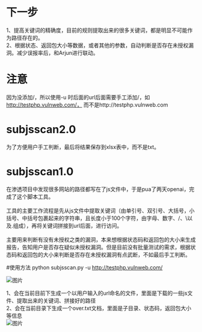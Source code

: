 # 下一步
1、提高关键词的精确度，目前的规则提取出来的很多关键词，都是明显不可能作为路径存在的。</br>
2、根据状态、返回包大小等数据，或者其他的参数，自动判断是否存在未授权漏洞。减少误报率后，和Arjun进行联动。</br>

# 注意
因为没添加/，所以使用-u 时后面的url后面需要手工添加/，如 http://testphp.vulnweb.com/， 而不是http://testphp.vulnweb.com

# subjsscan2.0
为了方便用户手工判断，最后将结果保存到xlsx表中，而不是txt。



# subjsscan1.0
在渗透项目中发现很多网站的路径都写在了js文件中，于是pua了两天openai，完成了这个脚本工具。</br>
</br>
工具的主要工作流程是先从js文件中提取关键词（由单引号、双引号、大括号，小括号、中括号包裹起来的字符串，且长度小于100个字符，由字母、数字、/、\以及.组成），再将关键词拼接到url后面，进行访问。</br>
</br>
主要用来判断有没有未授权之类的漏洞，本来想根据状态码和返回包的大小来生成报告，告知用户是否存在疑似未授权漏洞。但是目前没有批量测试的需求，根据状态码和返回包的大小来判断是否存在未授权漏洞有点武断，不如最后手工判断。</br>

#使用方法
python subjsscan.py  -u  http://testphp.vulnweb.com/

![图片](https://github.com/52yao/subjsscan/assets/67967304/e5b177f7-6e35-4b86-94ac-8b40b0bccffc)

1、会在当前目前下生成一个以用户输入的url命名的文件，里面是下载的一些js文件、提取出来的关键词、拼接好的路径</br>
2、会在当前目录下生成一个over.txt文档，里面是子目录、状态码，返回包大小等信息</br>
![图片](https://github.com/52yao/subjsscan/assets/67967304/1147e13b-9d84-47f1-8e30-6505ad7efcc8)


